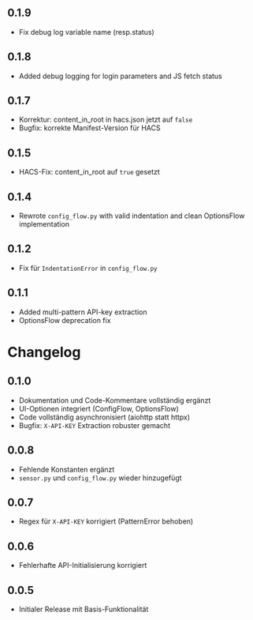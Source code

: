 ## 0.1.9
* Fix debug log variable name (resp.status)

## 0.1.8
* Added debug logging for login parameters and JS fetch status

## 0.1.7
* Korrektur: content_in_root in hacs.json jetzt auf `false`
* Bugfix: korrekte Manifest-Version für HACS

## 0.1.5
* HACS-Fix: content_in_root auf `true` gesetzt

## 0.1.4
* Rewrote `config_flow.py` with valid indentation and clean OptionsFlow implementation

## 0.1.2
* Fix für `IndentationError` in `config_flow.py`

## 0.1.1
* Added multi-pattern API-key extraction
* OptionsFlow deprecation fix

# Changelog

## 0.1.0
* Dokumentation und Code-Kommentare vollständig ergänzt
* UI-Optionen integriert (ConfigFlow, OptionsFlow)
* Code vollständig asynchronisiert (aiohttp statt httpx)
* Bugfix: `X-API-KEY` Extraction robuster gemacht

## 0.0.8
* Fehlende Konstanten ergänzt
* `sensor.py` und `config_flow.py` wieder hinzugefügt

## 0.0.7
* Regex für `X-API-KEY` korrigiert (PatternError behoben)

## 0.0.6
* Fehlerhafte API-Initialisierung korrigiert

## 0.0.5
* Initialer Release mit Basis-Funktionalität

